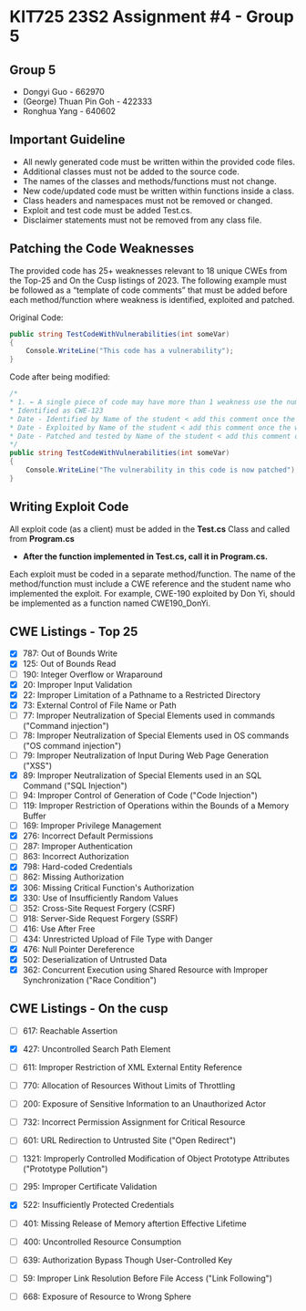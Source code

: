 ﻿# KIT725 23S2 Assignment \#4 - Group 5

## Group 5

* Dongyi Guo - 662970
* (George) Thuan Pin Goh - 422333
* Ronghua Yang - 640602

## Important Guideline

* All newly generated code must be written within the provided code files.
* Additional classes must not be added to the source code.
* The names of the classes and methods/functions must not change.
* New code/updated code must be written within functions inside a class.
* Class headers and namespaces must not be removed or changed.
* Exploit and test code must be added Test.cs.
* Disclaimer statements must not be removed from any class file.

## Patching the Code Weaknesses

The provided code has 25+ weaknesses relevant to 18 unique CWEs from the Top-25 and On the Cusp listings of 2023. The following example must be followed as a “template of code comments” that must be added before each method/function where weakness is identified, exploited and patched.

Original Code:

```csharp
public string TestCodeWithVulnerabilities(int someVar)
{
	Console.WriteLine("This code has a vulnerability");
}
```

Code after being modified:

```csharp
/*
* 1. ← A single piece of code may have more than 1 weakness use the number to identify them individually
* Identified as CWE-123
* Date - Identified by Name of the student < add this comment once the weakness is identified
* Date - Exploited by Name of the student < add this comment once the weakness is exploited
* Date - Patched and tested by Name of the student < add this comment once the weakness is patched and tested
*/
public string TestCodeWithVulnerabilities(int someVar)
{
	Console.WriteLine("The vulnerability in this code is now patched");
}
```

## Writing Exploit Code

All exploit code (as a client) must be added in the **Test.cs** Class and called from **Program.cs**

* **After the function implemented in Test.cs, call it in Program.cs.**

Each exploit must be coded in a separate method/function. The name of the method/function must include a CWE reference and the student name who implemented the exploit. For example, CWE-190 exploited by Don Yi, should be implemented as a function named CWE190_DonYi.

## CWE Listings - Top 25

* [x] 787: Out of Bounds Write
* [x] 125: Out of Bounds Read
* [ ] 190: Integer Overflow or Wraparound
* [x] 20: Improper Input Validation
* [x] 22: Improper Limitation of a Pathname to a Restricted Directory
* [x] 73: External Control of File Name or Path
* [ ] 77: Improper Neutralization of Special Elements used in commands ("Command injection")
* [ ] 78: Improper Neutralization of Special Elements used in OS commands ("OS command injection")
* [ ] 79: Improper Neutralization of Input During Web Page Generation ("XSS")
* [x] 89: Improper Neutralization of Special Elements used in an SQL Command ("SQL Injection")
* [ ] 94: Improper Control of Generation of Code ("Code Injection")
* [ ] 119: Improper Restriction of Operations within the Bounds of a Memory Buffer
* [ ] 169: Improper Privilege Management
* [x] 276: Incorrect Default Permissions
* [ ] 287: Improper Authentication
* [ ] 863: Incorrect Authorization
* [x] 798: Hard-coded Credentials
* [ ] 862: Missing Authorization
* [x] 306: Missing Critical Function's Authorization
* [x] 330: Use of Insufficiently Random Values
* [ ] 352: Cross-Site Request Forgery (CSRF)
* [ ] 918: Server-Side Request Forgery (SSRF)
* [ ] 416: Use After Free
* [ ] 434: Unrestricted Upload of File Type with Danger
* [x] 476: Null Pointer Dereference 
* [x] 502: Deserialization of Untrusted Data
* [x] 362: Concurrent Execution using Shared Resource with Improper Synchronization ("Race Condition")

## CWE Listings - On the cusp

* [ ] 617: Reachable Assertion
* [x] 427: Uncontrolled Search Path Element
* [ ] 611: Improper Restriction of XML External Entity Reference
* [ ] 770:  Allocation of Resources Without Limits of Throttling
* [ ] 200: Exposure of Sensitive Information to an Unauthorized Actor
* [ ] 732: Incorrect Permission Assignment for Critical Resource
* [ ] 601: URL Redirection to Untrusted Site ("Open Redirect")
* [ ] 1321: Improperly Controlled Modification of Object Prototype Attributes ("Prototype Pollution")
* [ ] 295: Improper Certificate Validation
* [x] 522: Insufficiently Protected Credentials
* [ ] 401: Missing Release of Memory aftertion Effective Lifetime
* [ ] 400: Uncontrolled Resource Consumption
* [ ] 639: Authorization Bypass Though User-Controlled Key
* [ ] 59: Improper Link Resolution Before File Access ("Link Following")
* [ ] 668: Exposure of Resource to Wrong Sphere

